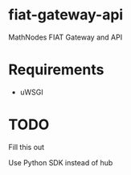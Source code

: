 # fiat-gateway-api

MathNodes FIAT Gateway and API



# Requirements

* uWSGI 

# TODO

Fill this out

Use Python SDK instead of hub
